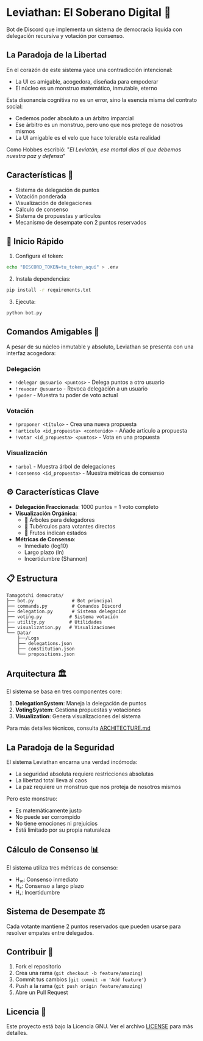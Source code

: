 # Leviathan: El Soberano Digital 🐉

Bot de Discord que implementa un sistema de democracia líquida con delegación recursiva y votación por consenso.

## La Paradoja de la Libertad

En el corazón de este sistema yace una contradicción intencional:
- La UI es amigable, acogedora, diseñada para empoderar
- El núcleo es un monstruo matemático, inmutable, eterno

Esta disonancia cognitiva no es un error, sino la esencia misma del contrato social:
- Cedemos poder absoluto a un árbitro imparcial
- Ese árbitro es un monstruo, pero uno que nos protege de nosotros mismos
- La UI amigable es el velo que hace tolerable esta realidad

Como Hobbes escribió: "*El Leviatán, ese mortal dios al que debemos nuestra paz y defensa*"

## Características 🌟

- Sistema de delegación de puntos
- Votación ponderada
- Visualización de delegaciones
- Cálculo de consenso
- Sistema de propuestas y artículos
- Mecanismo de desempate con 2 puntos reservados

## 🚀 Inicio Rápido

1. Configura el token:
```bash
echo "DISCORD_TOKEN=tu_token_aquí" > .env
```

2. Instala dependencias:
```bash
pip install -r requirements.txt
```

3. Ejecuta:
```bash
python bot.py
```

## Comandos Amigables 🌟

A pesar de su núcleo inmutable y absoluto, Leviathan se presenta con una interfaz acogedora:

### Delegación
- `!delegar @usuario <puntos>` - Delega puntos a otro usuario
- `!revocar @usuario` - Revoca delegación a un usuario
- `!poder` - Muestra tu poder de voto actual

### Votación
- `!proponer <título>` - Crea una nueva propuesta
- `!articulo <id_propuesta> <contenido>` - Añade artículo a propuesta
- `!votar <id_propuesta> <puntos>` - Vota en una propuesta

### Visualización
- `!arbol` - Muestra árbol de delegaciones
- `!consenso <id_propuesta>` - Muestra métricas de consenso

## ⚙️ Características Clave

- **Delegación Fraccionada**: 1000 puntos = 1 voto completo
- **Visualización Orgánica**: 
  - 🌳 Árboles para delegadores
  - 🥔 Tubérculos para votantes directos
  - 🍎 Frutos indican estados
- **Métricas de Consenso**:
  - Inmediato (log10)
  - Largo plazo (ln)
  - Incertidumbre (Shannon)

## 📋 Estructura

```
Tamagotchi democrata/
├── bot.py              # Bot principal
├── commands.py         # Comandos Discord
├── delegation.py       # Sistema delegación
├── voting.py          # Sistema votación
├── utility.py         # Utilidades
├── visualization.py   # Visualizaciones
└── Data/
    ├──/Logs
    ├── delegations.json
    ├── constitution.json
    └── propositions.json
```

## Arquitectura 🏛️

El sistema se basa en tres componentes core:

1. **DelegationSystem**: Maneja la delegación de puntos
2. **VotingSystem**: Gestiona propuestas y votaciones
3. **Visualization**: Genera visualizaciones del sistema

Para más detalles técnicos, consulta [ARCHITECTURE.md](ARCHITECTURE.md)

## La Paradoja de la Seguridad

El sistema Leviathan encarna una verdad incómoda:
- La seguridad absoluta requiere restricciones absolutas
- La libertad total lleva al caos
- La paz requiere un monstruo que nos proteja de nosotros mismos

Pero este monstruo:
- Es matemáticamente justo
- No puede ser corrompido
- No tiene emociones ni prejuicios
- Está limitado por su propia naturaleza

## Cálculo de Consenso 📊

El sistema utiliza tres métricas de consenso:
- H₁₀: Consenso inmediato
- Hₑ: Consenso a largo plazo
- Hₛ: Incertidumbre

## Sistema de Desempate ⚖️

Cada votante mantiene 2 puntos reservados que pueden usarse para resolver empates entre delegados.

## Contribuir 🤝

1. Fork el repositorio
2. Crea una rama (`git checkout -b feature/amazing`)
3. Commit tus cambios (`git commit -m 'Add feature'`)
4. Push a la rama (`git push origin feature/amazing`)
5. Abre un Pull Request

## Licencia 📄

Este proyecto está bajo la Licencia GNU. Ver el archivo [LICENSE](LICENSE) para más detalles.
```
